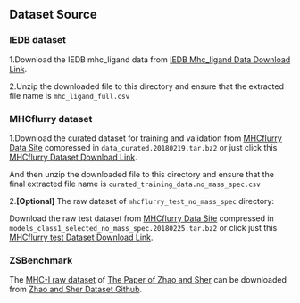 
## Dataset Source

### IEDB dataset
1.Download the IEDB mhc_ligand data from [IEDB Mhc_ligand Data Download Link](https://www.iedb.org/downloader.php?file_name=doc/mhc_ligand_full_single_file.zip).

2.Unzip the downloaded file to this directory and ensure that the extracted file name is `mhc_ligand_full.csv`

### MHCflurry dataset
1.Download the curated dataset for training and validation from [MHCflurry Data Site](https://data.mendeley.com/datasets/8pz43nvvxh/1) compressed in `data_curated.20180219.tar.bz2` or just click this [MHCflurry Dataset Download Link](https://data.mendeley.com/public-files/datasets/8pz43nvvxh/files/1f2a42bb-9393-4442-b501-270d500dab37/file_downloaded).

And then unzip the downloaded file to this directory and ensure that the final extracted file name is `curated_training_data.no_mass_spec.csv`

2.__[Optional]__ The raw dataset of `mhcflurry_test_no_mass_spec` directory:

Download the raw test dataset from [MHCflurry Data Site](https://data.mendeley.com/datasets/8pz43nvvxh/1) compressed in `models_class1_selected_no_mass_spec.20180225.tar.bz2` or click just this [MHCflurry test Dataset Download Link](https://data.mendeley.com/public-files/datasets/8pz43nvvxh/files/44cc86f1-6452-4445-bf40-0121cb67221d/file_downloaded).


### ZSBenchmark
The [MHC-I raw dataset](https://doi.org/10.1371/journal.pcbi.1006457.s001) of [The Paper of Zhao and Sher](https://journals.plos.org/ploscompbiol/article?id=10.1371/journal.pcbi.1006457) can be downloaded from [Zhao and Sher Dataset Github](https://github.com/juvejones/MHC_Benchmarking_PLoS_CompBio_Data/tree/master/raw_data/9mer).


